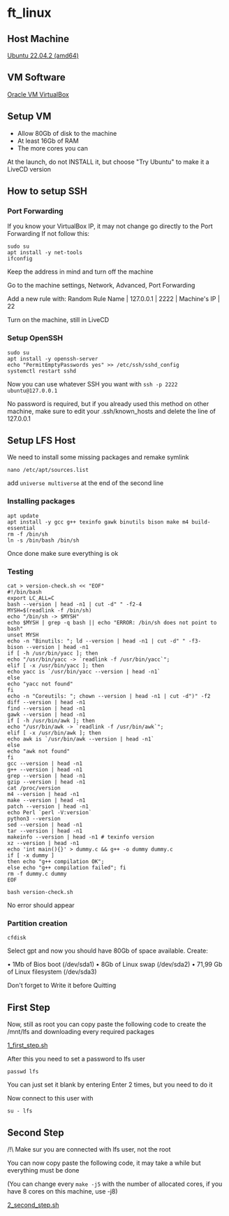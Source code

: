 # ft_linux

## Host Machine

[Ubuntu 22.04.2 (amd64)](https://releases.ubuntu.com/22.04.2/ubuntu-22.04.2-desktop-amd64.iso)

## VM Software

[Oracle VM VirtualBox](https://www.virtualbox.org/wiki/Downloads)

## Setup VM

- Allow 80Gb of disk to the machine
- At least 16Gb of RAM
- The more cores you can

At the launch, do not INSTALL it, but choose "Try Ubuntu" to make it a LiveCD version

## How to setup SSH

### Port Forwarding

If you know your VirtualBox IP, it may not change go directly to the Port Forwarding
If not follow this:

```
sudo su
apt install -y net-tools
ifconfig
```

Keep the address in mind and turn off the machine

Go to the machine settings, Network, Advanced, Port Forwarding

Add a new rule with: Random Rule Name | 127.0.0.1 | 2222 | Machine's IP | 22

Turn on the machine, still in LiveCD

### Setup OpenSSH

```
sudo su
apt install -y openssh-server
echo "PermitEmptyPasswords yes" >> /etc/ssh/sshd_config
systemctl restart sshd
```

Now you can use whatever SSH you want with `ssh -p 2222 ubuntu@127.0.0.1`

No password is required, but if you already used this method on other machine, make sure to edit your .ssh/known_hosts and delete the line of 127.0.0.1

## Setup LFS Host

We need to install some missing packages and remake symlink

`nano /etc/apt/sources.list`

add `universe multiverse` at the end of the second line

### Installing packages

```
apt update
apt install -y gcc g++ texinfo gawk binutils bison make m4 build-essential
rm -f /bin/sh
ln -s /bin/bash /bin/sh
```

Once done make sure everything is ok

### Testing

```
cat > version-check.sh << "EOF"
#!/bin/bash
export LC_ALL=C
bash --version | head -n1 | cut -d" " -f2-4
MYSH=$(readlink -f /bin/sh)
echo "/bin/sh -> $MYSH"
echo $MYSH | grep -q bash || echo "ERROR: /bin/sh does not point to bash"
unset MYSH
echo -n "Binutils: "; ld --version | head -n1 | cut -d" " -f3-
bison --version | head -n1
if [ -h /usr/bin/yacc ]; then
echo "/usr/bin/yacc -> `readlink -f /usr/bin/yacc`";
elif [ -x /usr/bin/yacc ]; then
echo yacc is `/usr/bin/yacc --version | head -n1`
else
echo "yacc not found"
fi
echo -n "Coreutils: "; chown --version | head -n1 | cut -d")" -f2
diff --version | head -n1
find --version | head -n1
gawk --version | head -n1
if [ -h /usr/bin/awk ]; then
echo "/usr/bin/awk -> `readlink -f /usr/bin/awk`";
elif [ -x /usr/bin/awk ]; then
echo awk is `/usr/bin/awk --version | head -n1`
else
echo "awk not found"
fi
gcc --version | head -n1
g++ --version | head -n1
grep --version | head -n1
gzip --version | head -n1
cat /proc/version
m4 --version | head -n1
make --version | head -n1
patch --version | head -n1
echo Perl `perl -V:version`
python3 --version
sed --version | head -n1
tar --version | head -n1
makeinfo --version | head -n1 # texinfo version
xz --version | head -n1
echo 'int main(){}' > dummy.c && g++ -o dummy dummy.c
if [ -x dummy ]
then echo "g++ compilation OK";
else echo "g++ compilation failed"; fi
rm -f dummy.c dummy
EOF
```

`bash version-check.sh`

No error should appear

### Partition creation

`cfdisk`

Select gpt and now you should have 80Gb of space available.
Create:

• 1Mb of Bios boot (/dev/sda1)
• 8Gb of Linux swap (/dev/sda2)
• 71,99 Gb  of Linux filesystem (/dev/sda3)

Don't forget to Write it before Quitting

## First Step

Now, still as root you can copy paste the following code to create the /mnt/lfs and downloading every required packages

[1_first_step.sh](https://github.com/AzodFR/RatiOS/ft_linux/1_first_step.sh)

After this you need to set a password to lfs user

`passwd lfs`

You can just set it blank by entering Enter 2 times, but you need to do it

Now connect to this user with

`su - lfs`

## Second Step

/!\ Make sur you are connected with lfs user, not the root

You can now copy paste the following code, it may take a while but everything must be done

(You can change every `make -j5` with the number of allocated cores, if you have 8 cores on this machine, use -j8)

[2_second_step.sh](https://github.com/AzodFR/RatiOS/ft_linux/2_second_step.sh)